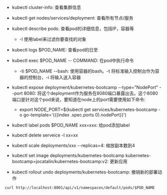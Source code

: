 - kubectl cluster-info: 查看集群信息
- kubectl get nodes/services/deployment: 查看所有节点/服务
- kubectl describe pods: 查看pod的详细信息，包括IP，容器等
    - -l 使用label来过滤你要查找的对象
- kubectl logs $POD_NAME: 查看pod的日至
- kubectl exec \$POD_NAME -- COMMAND: 在pod中执行命令
    - -ti \$POD_NAME --bash: 使用容器的bash。-t 将标准输入控制台作为容器的控制台，-i 将输入送入容器
- kubectl expose deployment/kubernetes-bootcamp --type="NodePort" --port 8080: 将这个deployment作为服务在8080端口暴露出去。这个8080端口是针对这个pod来说，要知道在node上的port需要使用如下命令:
    - export NODE_PORT=$(kubectl get services/kubernetes-bootcamp -o go-template='{{(index .spec.ports 0).nodePort}}')

- kubectl label pods $POD_NAME xxx=xxx: 给pod添加label
- kubectl delete serveice -l xx=xx
- kubectl scale deployments/xxx --replicas=4: 缩放副本数到4
- kubectl set image deployments/kubernetes-bootcamp kubernetes-bootcamp=jocatalin/kubernetes-bootcamp:v2: 更新应用
- kubectl rollout undo deployments/kubernetes-bootcamp: 撤销新的部署动作

```shell
curl http://localhost:8001/api/v1/namespaces/default/pods/$POD_NAME
```